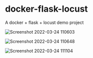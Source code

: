 # docker-flask-locust
A docker + flask + locust demo project


![Screenshot 2022-03-24 110603](https://user-images.githubusercontent.com/37976329/159903675-fa1e74b6-a8be-4a2a-83c8-de1016e3b0fb.jpg)


![Screenshot 2022-03-24 110648](https://user-images.githubusercontent.com/37976329/159903823-02ee2a03-5086-4c4b-9d93-380483af6e67.jpg)

![Screenshot 2022-03-24 111104](https://user-images.githubusercontent.com/37976329/159904275-7b9bc234-79ca-491a-ab44-943a4d74359a.jpg)

